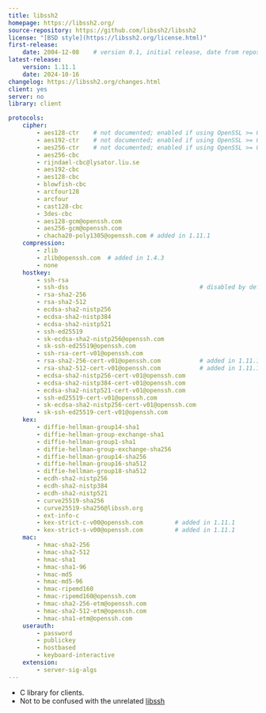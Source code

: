 ```yaml
---
title: libssh2
homepage: https://libssh2.org/
source-repository: https://github.com/libssh2/libssh2
license: "[BSD style](https://libssh2.org/license.html)"
first-release:
    date: 2004-12-08    # version 0.1, initial release, date from repository
latest-release:
    version: 1.11.1
    date: 2024-10-16
changelog: https://libssh2.org/changes.html
client: yes
server: no
library: client

protocols:
    cipher:
        - aes128-ctr    # not documented; enabled if using OpenSSL >= 0.9.7, or libgcrypt, but not with Windows CNG
        - aes192-ctr    # not documented; enabled if using OpenSSL >= 0.9.7, or libgcrypt, but not with Windows CNG
        - aes256-ctr    # not documented; enabled if using OpenSSL >= 0.9.7, or libgcrypt, but not with Windows CNG
        - aes256-cbc
        - rijndael-cbc@lysator.liu.se
        - aes192-cbc
        - aes128-cbc
        - blowfish-cbc
        - arcfour128
        - arcfour
        - cast128-cbc
        - 3des-cbc
        - aes128-gcm@openssh.com
        - aes256-gcm@openssh.com
        - chacha20-poly1305@openssh.com # added in 1.11.1
    compression:
        - zlib
        - zlib@openssh.com  # added in 1.4.3
        - none
    hostkey:
        - ssh-rsa
        - ssh-dss                                     # disabled by default since 1.11.1
        - rsa-sha2-256
        - rsa-sha2-512
        - ecdsa-sha2-nistp256
        - ecdsa-sha2-nistp384
        - ecdsa-sha2-nistp521
        - ssh-ed25519
        - sk-ecdsa-sha2-nistp256@openssh.com
        - sk-ssh-ed25519@openssh.com
        - ssh-rsa-cert-v01@openssh.com
        - rsa-sha2-256-cert-v01@openssh.com           # added in 1.11.1
        - rsa-sha2-512-cert-v01@openssh.com           # added in 1.11.1
        - ecdsa-sha2-nistp256-cert-v01@openssh.com
        - ecdsa-sha2-nistp384-cert-v01@openssh.com
        - ecdsa-sha2-nistp521-cert-v01@openssh.com
        - ssh-ed25519-cert-v01@openssh.com
        - sk-ecdsa-sha2-nistp256-cert-v01@openssh.com
        - sk-ssh-ed25519-cert-v01@openssh.com
    kex:
        - diffie-hellman-group14-sha1
        - diffie-hellman-group-exchange-sha1
        - diffie-hellman-group1-sha1
        - diffie-hellman-group-exchange-sha256
        - diffie-hellman-group14-sha256
        - diffie-hellman-group16-sha512
        - diffie-hellman-group18-sha512
        - ecdh-sha2-nistp256
        - ecdh-sha2-nistp384
        - ecdh-sha2-nistp521
        - curve25519-sha256
        - curve25519-sha256@libssh.org
        - ext-info-c
        - kex-strict-c-v00@openssh.com         # added in 1.11.1
        - kex-strict-s-v00@openssh.com         # added in 1.11.1
    mac:
        - hmac-sha2-256
        - hmac-sha2-512
        - hmac-sha1
        - hmac-sha1-96
        - hmac-md5
        - hmac-md5-96
        - hmac-ripemd160
        - hmac-ripemd160@openssh.com
        - hmac-sha2-256-etm@openssh.com
        - hmac-sha2-512-etm@openssh.com
        - hmac-sha1-etm@openssh.com
    userauth:
        - password
        - publickey
        - hostbased
        - keyboard-interactive
    extension:
        - server-sig-algs
---
```

* C library for clients.
* Not to be confused with the unrelated [libssh](/impls/libssh.html)
